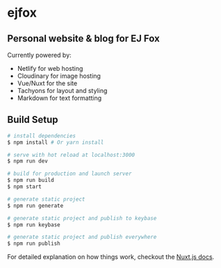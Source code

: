 # ejfox
## Personal website & blog for EJ Fox

Currently powered by:
+ Netlify for web hosting
+ Cloudinary for image hosting
+ Vue/Nuxt for the site
+ Tachyons for layout and styling
+ Markdown for text formatting


## Build Setup

``` bash
# install dependencies
$ npm install # Or yarn install

# serve with hot reload at localhost:3000
$ npm run dev

# build for production and launch server
$ npm run build
$ npm start

# generate static project
$ npm run generate

# generate static project and publish to keybase
$ npm run keybase

# generate static project and publish everywhere
$ npm run publish
```

For detailed explanation on how things work, checkout the [Nuxt.js docs](https://github.com/nuxt/nuxt.js).
